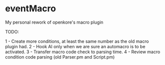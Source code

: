 # eventMacro
My personal rework of openkore's macro plugin

TODO:

1 - Create more conditions, at least the same number as the old macro plugin had.
2 - Hook AI only when we are sure an automacro is to be activated.
3 - Transfer macro code check to parsing time.
4 - Review macro condition code parsing (old Parser.pm and Script.pm)
